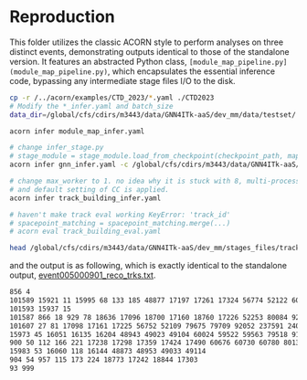 # Reproduction 

This folder utilizes the classic ACORN style to perform analyses on three distinct events, demonstrating outputs identical to those of the standalone version. It features an abstracted Python class, `[module_map_pipeline.py](module_map_pipeline.py)`, which encapsulates the essential inference code, bypassing any intermediate stage files I/O to the disk.    

``` bash 
cp -r /../acorn/examples/CTD_2023/*.yaml ./CTD2023
# Modify the *_infer.yaml and batch_size
data_dir=/global/cfs/cdirs/m3443/data/GNN4ITk-aaS/dev_mm/data/testset/

acorn infer module_map_infer.yaml 

# change infer_stage.py 
# stage_module = stage_module.load_from_checkpoint(checkpoint_path, map_location="cuda:0")
acorn infer gnn_infer.yaml -c /global/cfs/cdirs/m3443/data/GNN4ITk-aaS/dev_mm/models/GNN_IN2_epochs169.ckpt 

# change max_worker to 1. no idea why it is stuck with 8, multi-processing 
# and default setting of CC is applied. 
acorn infer track_building_infer.yaml 

# haven't make track eval working KeyError: 'track_id'
# spacepoint_matching = spacepoint_matching.merge(...)
# acorn eval track_building_eval.yaml

head /global/cfs/cdirs/m3443/data/GNN4ITk-aaS/dev_mm/stages_files/track/testset_tracks/event005000901.txt 

```

and the output is as following, which is exactly identical to the standalone output, [event005000901_reco_trks.txt](../standalone/event005000901_reco_trks.txt).   


``` bash 
856 4
101589 15921 11 15995 68 133 185 48877 17197 17261 17324 56774 52122 60625 60039 60081 79718 92078 92095 243310
101593 15937 15
101587 866 18 929 78 18636 17096 18700 17160 18760 17226 52253 80084 92282 240153 243270 246988
101607 27 81 17098 17161 17225 56752 52109 79675 79709 92052 237591 240219 243336 247115
15973 45 16051 16135 16204 48943 49023 49104 60024 59522 59563 79518 91830 91855 247161 247159
900 50 112 166 221 17238 17298 17359 17424 17490 60676 60730 60780 80139 79951 80005 92345 92235
15983 53 16060 118 16144 48873 48953 49033 49114
904 54 957 115 173 224 18773 17242 18844 17303
93 999
```